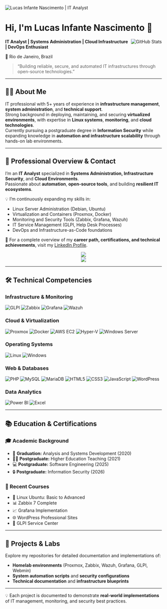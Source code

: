 ![Lucas Infante Nascimento | IT Analyst](https://img.shields.io/badge/Lucas_Infante_Nascimento-IT_Analyst_|_Systems_Admin_|_Cloud_Infrastructure-blue?style=for-the-badge)

# Hi, I'm Lucas Infante Nascimento 🧠

<img align='right' src="https://github-readme-stats.vercel.app/api?username=lucasinfnasc&show_icons=true&theme=transparent" alt="GitHub Stats">

**IT Analyst | Systems Administration | Cloud Infrastructure | DevOps Enthusiast**  

📍 Rio de Janeiro, Brazil  

> “Building reliable, secure, and automated IT infrastructures through open-source technologies.”

---

## 👨‍💻 About Me

IT professional with 5+ years of experience in **infrastructure management**, **system administration**, and **technical support**.  
Strong background in deploying, maintaining, and securing **virtualized environments**, with expertise in **Linux systems**, **monitoring**, and **cloud technologies**.  
Currently pursuing a postgraduate degree in **Information Security** while expanding knowledge in **automation and infrastructure scalability** through hands-on lab environments.

---

## 💼 Professional Overview & Contact

I’m an **IT Analyst** specialized in **Systems Administration, Infrastructure Security**, and **Cloud Environments**.  
Passionate about **automation**, **open-source tools**, and building **resilient IT ecosystems**.

💡 I’m continuously expanding my skills in:
- Linux Server Administration (Debian, Ubuntu)
- Virtualization and Containers (Proxmox, Docker)
- Monitoring and Security Tools (Zabbix, Grafana, Wazuh)
- IT Service Management (GLPI, Help Desk Processes)
- DevOps and Infrastructure-as-Code foundations

📘 For a complete overview of my **career path, certifications, and technical achievements**, visit my [LinkedIn Profile](https://www.linkedin.com/in/lucas-nascimento-14maio1998).

<div align="center">
  <a href="https://www.linkedin.com/in/lucas-nascimento-14maio1998" target="_blank">
    <img src="https://img.shields.io/badge/-LinkedIn-%230077B5?style=for-the-badge&logo=linkedin&logoColor=white" target="_blank">
  </a>
  <br>
  <a href="mailto:lucasinfantenascimento@gmail.com">
    <img src="https://img.shields.io/badge/-Email-D14836?style=for-the-badge&logo=gmail&logoColor=white">
  </a>
</div>

---

## 🛠 Technical Competencies

### **Infrastructure & Monitoring**
![GLPI](https://img.shields.io/badge/GLPI-IT_Service_Management-blue)
![Zabbix](https://img.shields.io/badge/Zabbix-Monitoring_&_Alerting-red)
![Grafana](https://img.shields.io/badge/Grafana-Visualization-orange)
![Wazuh](https://img.shields.io/badge/Wazuh-Security_Monitoring-blue)

### **Cloud & Virtualization**
![Proxmox](https://img.shields.io/badge/Proxmox-Virtualization-orange)
![Docker](https://img.shields.io/badge/Docker-Containerization-blue)
![AWS EC2](https://img.shields.io/badge/AWS-Cloud_Instances-orange)
![Hyper-V](https://img.shields.io/badge/Hyper_V-Virtualization-blue)
![Windows Server](https://img.shields.io/badge/Windows_Server-Active_Directory-green)

### **Operating Systems**
![Linux](https://img.shields.io/badge/Linux-Debian/Ubuntu/CentOS-yellow)
![Windows](https://img.shields.io/badge/Windows-Client_&_Server-blue)

### **Web & Databases**
![PHP](https://img.shields.io/badge/PHP-Backend-purple)
![MySQL](https://img.shields.io/badge/MySQL-Database-orange)
![MariaDB](https://img.shields.io/badge/MariaDB-Database-red)
![HTML5](https://img.shields.io/badge/HTML5-Frontend-orange)
![CSS3](https://img.shields.io/badge/CSS3-Styling-blue)
![JavaScript](https://img.shields.io/badge/JavaScript-Frontend-yellow)
![WordPress](https://img.shields.io/badge/WordPress-CMS-blue)

### **Data Analytics**
![Power BI](https://img.shields.io/badge/Power_BI-Visualization-yellow)
![Excel](https://img.shields.io/badge/Excel-Reporting-green)

---

## 📚 Education & Certifications

### 🎓 Academic Background
- 🎯 **Graduation:** Analysis and Systems Development (2020)
- 🧑‍🏫 **Postgraduate:** Higher Education Teaching (2021)
- 💻 **Postgraduate:** Software Engineering (2025)
- 🔒 **Postgraduate:** Information Security (2026)
  
### 📘 Recent Courses
- 🐧 Linux Ubuntu: Basic to Advanced  
- 📊 Zabbix 7 Complete  
- 📈 Grafana Implementation  
- 🌐 WordPress Professional Sites  
- 💼 GLPI Service Center  

---

## 🧩 Projects & Labs

Explore my repositories for detailed documentation and implementations of:
- **Homelab environments** (Proxmox, Zabbix, Wazuh, Grafana, GLPI, Webmin)  
- **System automation scripts** and **security configurations**  
- **Technical documentation** and **infrastructure blueprints**  

---

💡 Each project is documented to demonstrate **real-world implementations** of IT management, monitoring, and security best practices.
